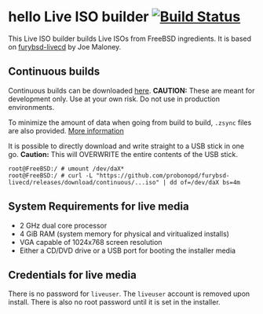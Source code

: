 # hello Live ISO builder [![Build Status](https://api.cirrus-ci.com/github/helloSystem/ISO.svg)](https://cirrus-ci.com/github/helloSystem/ISO)

This Live ISO builder builds Live ISOs from FreeBSD ingredients. It is based on [furybsd-livecd](https://github.com/furybsd/furybsd-livecd/) by Joe Maloney.

## Continuous builds

Continuous builds can be downloaded [here](../../releases/). __CAUTION:__ These are meant for development only. Use at your own risk. Do not use in production environments.

To minimize the amount of data when going from build to build, `.zsync` files are also provided. [More information](https://askubuntu.com/questions/54241/how-do-i-update-an-iso-with-zsync)

It is possible to directly download and write straight to a USB stick in one go. __Caution:__ This will OVERWRITE the entire contents of the USB stick.

```
root@FreeBSD:/ # umount /dev/daX*
root@FreeBSD:/ # curl -L "https://github.com/probonopd/furybsd-livecd/releases/download/continuous/...iso" | dd of=/dev/daX bs=4m
```

## System Requirements for live media

* 2 GHz dual core processor
* 4 GiB RAM (system memory for physical and viritualized installs)
* VGA capable of 1024x768 screen resolution 
* Either a CD/DVD drive or a USB port for booting the installer media

## Credentials for live media

There is no password for `liveuser`. The `liveuser` account is removed upon install.  There is also no root password until it is set in the installer.
